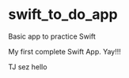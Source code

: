 swift_to_do_app
===============

Basic app to practice Swift

My first complete Swift App.  Yay!!!

TJ sez hello
